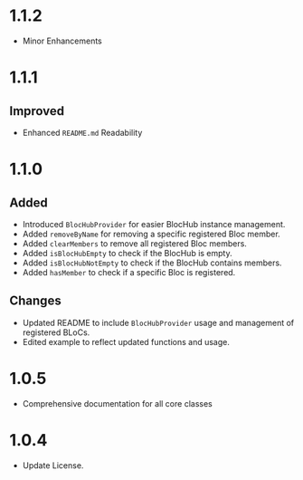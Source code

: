 # 1.1.2
- Minor Enhancements

# 1.1.1
## Improved
- Enhanced `README.md` Readability

# 1.1.0
## Added
- Introduced `BlocHubProvider` for easier BlocHub instance management.
- Added `removeByName` for removing a specific registered Bloc member.
- Added `clearMembers` to remove all registered Bloc members.
- Added `isBlocHubEmpty` to check if the BlocHub is empty.
- Added `isBlocHubNotEmpty` to check if the BlocHub contains members.
- Added `hasMember` to check if a specific Bloc is registered.

## Changes
- Updated README to include `BlocHubProvider` usage and management of registered BLoCs.
- Edited example to reflect updated functions and usage.

# 1.0.5

* Comprehensive documentation for all core classes

# 1.0.4

* Update License.
